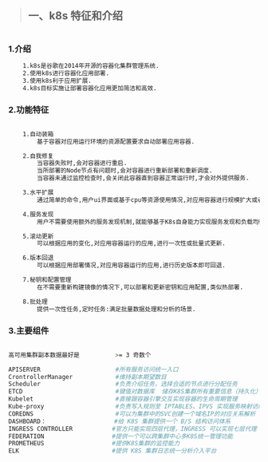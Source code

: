 <!--
 * @Author: your name
 * @Date: 2021-04-30 17:54:37
 * @LastEditTime: 2021-05-06 17:38:23
 * @LastEditors: Please set LastEditors
 * @Description: In User Settings Edit
 * @FilePath: /01-good/use/08. Kubernetes/01. 组件说明.md
-->

> ## 一、k8s 特征和介绍

#

### 1.介绍

```bash
    1.k8s是谷歌在2014年开源的容器化集群管理系统.
    2.使用k8s进行容器化应用部署.
    3.使用k8s利于应用扩展.
    4.k8s目标实施让部署容器化应用更加简洁和高效.

```

### 2.功能特征

```bash

    1.自动装箱
        基于容器对应用运行环境的资源配置要求自动部署应用容器.

    2.自我修复
        当容器失败时,会对容器进行重启.
        当所部署的Node节点有问题时,会对容器进行重新部署和重新调度.
        当容器未通过监控检查时,会关闭此容器直到容器正常运行时,才会对外提供服务.

    3.水平扩展
        通过简单的命令,用户ui界面或基于cpu等资源使用情况,对应用容器进行规模扩大或者规模缩小.

    4.服务发现
        用户不需要使用额外的服务发现机制,就能够基于K8s自身能力实现服务发现和负载均衡.

    5.滚动更新
        可以根据应用的变化,对应用容器运行的应用,进行一次性或批量式更新.

    6.版本回退
        可以根据应用部署情况,对应用容器运行的应用,进行历史版本即可回退.

    7.秘钥和配置管理
        在不需要重新构建镜像的情况下,可以部署和更新密钥和应用配置,类似热部署.

    8.批处理
        提供一次性任务,定时任务:满足批量数据处理和分析的场景.

```

### 3.主要组件

```bash

高可用集群副本数据最好是          >= 3 奇数个

APISERVER                     #所有服务访问统一入口
CrontrollerManager            #维持副本期望数目
Scheduler                     #负责介绍任务，选择合适的节点进行分配任务
ETCD                          #键值对数据库  储存K8S集群所有重要信息（持久化）
Kubelet                       #直接跟容器引擎交互实现容器的生命周期管理
Kube-proxy                    #负责写入规则至 IPTABLES、IPVS 实现服务映射访问的
COREDNS                       #可以为集群中的SVC创建一个域名IP的对应关系解析
DASHBOARD：                   #给 K8S 集群提供一个 B/S 结构访问体系
INGRESS CONTROLLER           #官方只能实现四层代理，INGRESS 可以实现七层代理
FEDERATION                   #提供一个可以跨集群中心多K8S统一管理功能
PROMETHEUS                   #提供K8S集群的监控能力
ELK                          #提供 K8S 集群日志统一分析介入平台

```
